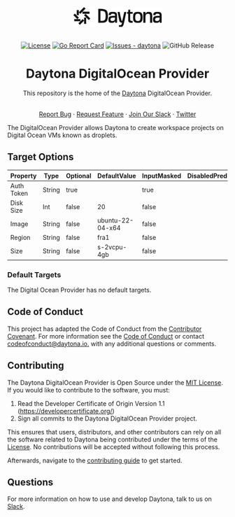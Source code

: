 <div align="center">
  <picture>
    <source media="(prefers-color-scheme: dark)" srcset="https://github.com/daytonaio/daytona/raw/main/assets/images/Daytona-logotype-white.png">
    <img alt="Daytona logo" src="https://github.com/daytonaio/daytona/raw/main/assets/images/Daytona-logotype-black.png" width="40%">
  </picture>
</div>

<br/>

<div align="center">

[![License](https://img.shields.io/badge/License-MIT-blue)](#license)
[![Go Report Card](https://goreportcard.com/badge/github.com/daytonaio/daytona)](https://goreportcard.com/report/github.com/daytonaio/daytona)
[![Issues - daytona](https://img.shields.io/github/issues/daytonaio/daytona)](https://github.com/daytonaio/daytona/issues)
![GitHub Release](https://img.shields.io/github/v/release/daytonaio/daytona)

</div>


<h1 align="center">Daytona DigitalOcean Provider</h1>
<div align="center">
This repository is the home of the <a href="https://github.com/daytonaio/daytona">Daytona</a> DigitalOcean Provider.
</div>
</br>

<p align="center">
  <a href="https://github.com/github.com/daytonaio/daytona-provider-digitalocean/issues/new?assignees=&labels=bug&projects=&template=bug_report.md&title=%F0%9F%90%9B+Bug+Report%3A+">Report Bug</a>
    ·
  <a href="https://github.com/github.com/daytonaio/daytona-provider-digitalocean/issues/new?assignees=&labels=enhancement&projects=&template=feature_request.md&title=%F0%9F%9A%80+Feature%3A+">Request Feature</a>
    ·
  <a href="https://join.slack.com/t/daytonacommunity/shared_invite/zt-273yohksh-Q5YSB5V7tnQzX2RoTARr7Q">Join Our Slack</a>
    ·
  <a href="https://twitter.com/Daytonaio">Twitter</a>
</p>

The DigitalOcean Provider allows Daytona to create workspace projects on Digital Ocean VMs known as droplets.

## Target Options

| Property   	| Type   	| Optional 	| DefaultValue     	| InputMasked 	| DisabledPredicate 	|
|------------	|--------	|----------	|------------------	|-------------	|-------------------	|
| Auth Token 	| String 	| true     	|                  	| true        	|                   	|
| Disk Size  	| Int    	| false    	| 20               	| false       	|                   	|
| Image      	| String 	| false    	| ubuntu-22-04-x64 	| false       	|                   	|
| Region     	| String 	| false    	| fra1             	| false       	|                   	|
| Size       	| String 	| false    	| s-2vcpu-4gb      	| false       	|                   	|

### Default Targets

The Digital Ocean Provider has no default targets.

## Code of Conduct

This project has adapted the Code of Conduct from the [Contributor Covenant](https://www.contributor-covenant.org/). For more information see the [Code of Conduct](CODE_OF_CONDUCT.md) or contact [codeofconduct@daytona.io.](mailto:codeofconduct@daytona.io) with any additional questions or comments.

## Contributing

The Daytona DigitalOcean Provider is Open Source under the [MIT License](LICENSE). If you would like to contribute to the software, you must:

1. Read the Developer Certificate of Origin Version 1.1 (https://developercertificate.org/)
2. Sign all commits to the Daytona DigitalOcean Provider project.

This ensures that users, distributors, and other contributors can rely on all the software related to Daytona being contributed under the terms of the [License](LICENSE). No contributions will be accepted without following this process.

Afterwards, navigate to the [contributing guide](CONTRIBUTING.md) to get started.

## Questions

For more information on how to use and develop Daytona, talk to us on
[Slack](https://join.slack.com/t/daytonacommunity/shared_invite/zt-273yohksh-Q5YSB5V7tnQzX2RoTARr7Q).
